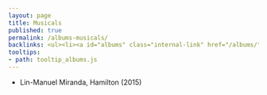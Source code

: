 ```yaml
---
layout: page
title: Musicals
published: true
permalink: /albums-musicals/
backlinks: <ul><li><a id="albums" class="internal-link" href="/albums/">Albums</a></li></ul>
tooltips: 
- path: tooltip_albums.js
---
```


* Lin-Manuel Miranda, Hamilton (2015)
